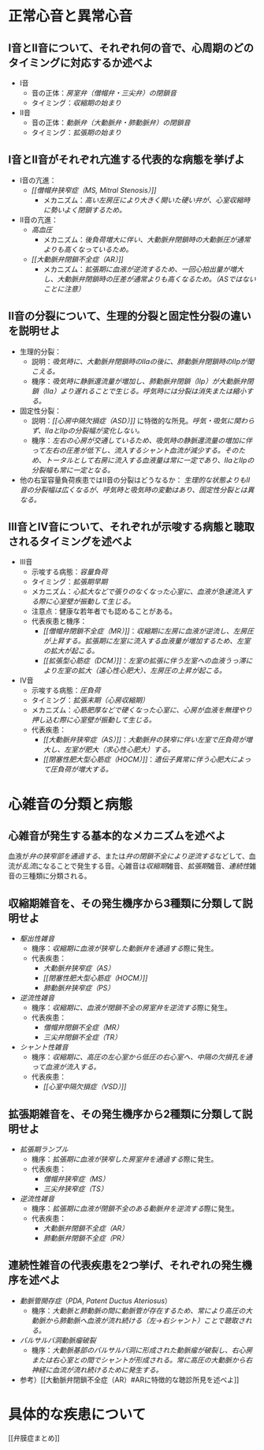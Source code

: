 # 正常心音と異常心音
## I音とII音について、それぞれ何の音で、心周期のどのタイミングに対応するか述べよ
- I音
	- 音の正体：*房室弁（僧帽弁・三尖弁）の閉鎖音*
	- タイミング：*収縮期の始まり*
- II音
	- 音の正体：*動脈弁（大動脈弁・肺動脈弁）の閉鎖音*
	- タイミング：*拡張期の始まり*

## I音とII音がそれぞれ亢進する代表的な病態を挙げよ
- I音の亢進：
	- *[[僧帽弁狭窄症（MS, Mitral Stenosis）]]*
		- メカニズム：*高い左房圧により大きく開いた硬い弁が、心室収縮時に勢いよく閉鎖するため。*
- II音の亢進：
	- *高血圧*
		- メカニズム：*後負荷増大に伴い、大動脈弁閉鎖時の大動脈圧が通常よりも高くなっているため。*
	- *[[大動脈弁閉鎖不全症（AR）]]*
		- メカニズム：*拡張期に血液が逆流するため、一回心拍出量が増大し、大動脈弁閉鎖時の圧差が通常よりも高くなるため。（ASではないことに注意）*
## II音の分裂について、生理的分裂と固定性分裂の違いを説明せよ
- 生理的分裂：
	- 説明：*吸気時に、大動脈弁閉鎖時のIIaの後に、肺動脈弁閉鎖時のIIpが聞こえる。*
	- 機序：*吸気時に静脈還流量が増加し、肺動脈弁閉鎖（IIp）が大動脈弁閉鎖（IIa）より遅れることで生じる。呼気時には分裂は消失または縮小する。*
- 固定性分裂：
	- 説明：*[[心房中隔欠損症（ASD）]]* に特徴的な所見。*呼気・吸気に関わらず、IIaとIIpの分裂幅が変化しない。*
	- 機序：*左右の心房が交通しているため、吸気時の静脈還流量の増加に伴って左右の圧差が低下し、流入するシャント血流が減少する。そのため、トータルとして右房に流入する血液量は常に一定であり、IIaとIIpの分裂幅も常に一定となる。*
- 他の右室容量負荷疾患ではII音の分裂はどうなるか：
	*生理的な状態よりもII音の分裂幅は広くなるが、呼気時と吸気時の変動はあり、固定性分裂とは異なる。*

## III音とIV音について、それぞれが示唆する病態と聴取されるタイミングを述べよ
- III音
	- 示唆する病態：*容量負荷*
	- タイミング：*拡張期早期*
	- メカニズム：*心拡大などで張りのなくなった心室に、血液が急速流入する際に心室壁が振動して生じる。*
	- 注意点：健康な若年者でも認めることがある。
	- 代表疾患と機序：
		- *[[僧帽弁閉鎖不全症（MR）]]*：*収縮期に左房に血液が逆流し、左房圧が上昇する。拡張期に左室に流入する血液量が増加するため、左室の拡大が起こる。*
		- *[[拡張型心筋症（DCM）]]*：*左室の拡張に伴う左室への血液うっ滞により左室の拡大（遠心性心肥大）、左房圧の上昇が起こる。*
- IV音
	- 示唆する病態：*圧負荷*
	- タイミング：*拡張末期（心房収縮期）*
	- メカニズム：*心筋肥厚などで硬くなった心室に、心房が血液を無理やり押し込む際に心室壁が振動して生じる。*
	- 代表疾患：
		- *[[大動脈弁狭窄症（AS）]]*：*大動脈弁の狭窄に伴い左室で圧負荷が増大し、左室が肥大（求心性心肥大）する。*
		- *[[閉塞性肥大型心筋症（HOCM）]]*：*遺伝子異常に伴う心肥大によって圧負荷が増大する。*

# 心雑音の分類と病態
## 心雑音が発生する基本的なメカニズムを述べよ
血液が*弁の狭窄部を通過する*、または*弁の閉鎖不全により逆流する*などして、血流が*乱流*になることで発生する音。心雑音は*収縮期*雑音、*拡張期*雑音、*連続性*雑音の三種類に分類される。

## 収縮期雑音を、その発生機序から3種類に分類して説明せよ
- *駆出性雑音*
	- 機序：*収縮期に血液が狭窄した動脈弁を通過する*際に発生。
	- 代表疾患：
		- *大動脈弁狭窄症（AS）*
		- *[[閉塞性肥大型心筋症（HOCM）]]*
		- *肺動脈弁狭窄症（PS）*
- *逆流性雑音*
	- 機序：*収縮期に、血液が閉鎖不全の房室弁を逆流する*際に発生。
	- 代表疾患：
		- *僧帽弁閉鎖不全症（MR）*
		- *三尖弁閉鎖不全症（TR）*
- *シャント性雑音*
	- 機序：*収縮期に、高圧の左心室から低圧の右心室へ、中隔の欠損孔を通って血液が流入する。*
	- 代表疾患：
		- *[[心室中隔欠損症（VSD）]]*

## 拡張期雑音を、その発生機序から2種類に分類して説明せよ
- *拡張期ランブル*
	- 機序：*拡張期に血液が狭窄した房室弁を通過する*際に発生。
	- 代表疾患：
		- *僧帽弁狭窄症（MS）*
		- *三尖弁狭窄症（TS）*
- *逆流性雑音*
	- 機序：*拡張期に血液が閉鎖不全のある動脈弁を逆流する*際に発生。
	- 代表疾患：
		- *大動脈弁閉鎖不全症（AR）*
		- *肺動脈弁閉鎖不全症（PR）*

## 連続性雑音の代表疾患を2つ挙げ、それぞれの発生機序を述べよ
- *動脈管開存症*（*PDA*, *Patent Ductus Ateriosus*）
	- 機序：*大動脈と肺動脈の間に動脈管が存在するため、常により高圧の大動脈から肺動脈へ血液が流れ続ける（左→右シャント）ことで聴取される。*
- *バルサルバ洞動脈瘤破裂*
	- 機序：*大動脈基部のバルサルバ洞に形成された動脈瘤が破裂し、右心房または右心室との間でシャントが形成される。常に高圧の大動脈から右神経に血流が流れ続けるために発生する。*
- 参考）[[大動脈弁閉鎖不全症（AR）#ARに特徴的な聴診所見を述べよ]]
# 具体的な疾患について
[[弁膜症まとめ]]